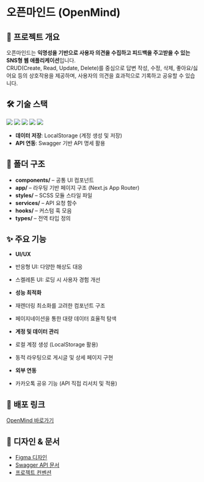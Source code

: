# 오픈마인드 (OpenMind)

## 📌 프로젝트 개요
오픈마인드는 **익명성을 기반으로 사용자 의견을 수집하고 피드백을 주고받을 수 있는 SNS형 웹 애플리케이션**입니다.  
CRUD(Create, Read, Update, Delete)를 중심으로 답변 작성, 수정, 삭제, 좋아요/싫어요 등의 상호작용을 제공하며, 사용자의 의견을 효과적으로 기록하고 공유할 수 있습니다.

## 🛠 기술 스택
<p align="left">
  <img src="https://img.shields.io/badge/HTML5-E34F26?style=flat&logo=html5&logoColor=white"/>
  <img src="https://img.shields.io/badge/Sass-CC6699?style=flat&logo=sass&logoColor=white"/>
  <img src="https://img.shields.io/badge/JavaScript-F7DF1E?style=flat&logo=javascript&logoColor=black"/>
  <img src="https://img.shields.io/badge/React-61DAFB?style=flat&logo=react&logoColor=black"/>
  <img src="https://img.shields.io/badge/Next.js-000000?style=flat&logo=nextdotjs&logoColor=white"/>
</p>

- **데이터 저장**: LocalStorage (계정 생성 및 저장)  
- **API 연동**: Swagger 기반 API 명세 활용  

## 📂 폴더 구조
- **components/** – 공통 UI 컴포넌트
- **app/** – 라우팅 기반 페이지 구조 (Next.js App Router)
- **styles/** – SCSS 모듈 스타일 파일
- **services/** – API 요청 함수
- **hooks/** – 커스텀 훅 모음
- **types/** – 전역 타입 정의

## ✨ 주요 기능
- **UI/UX**
 - 반응형 UI: 다양한 해상도 대응  
 - 스켈레톤 UI: 로딩 시 사용자 경험 개선  

- **성능 최적화**
 - 재렌더링 최소화를 고려한 컴포넌트 구조  
 - 페이지네이션을 통한 대량 데이터 효율적 탐색  

- **계정 및 데이터 관리**
 - 로컬 계정 생성 (LocalStorage 활용)  
 - 동적 라우팅으로 게시글 및 상세 페이지 구현  

- **외부 연동**
 - 카카오톡 공유 기능 (API 직접 리서치 및 적용)  

## 🚀 배포 링크
[OpenMind 바로가기](https://openmind-kimgayeongs-projects.vercel.app/)

## 🎨 디자인 & 문서
- [Figma 디자인](https://www.figma.com/design/sy1OrnQQF3y7E78ioeGsaM/OPENMIND?node-id=0-1&p=f&t=AF6lCOdT1lmZIgxd-0)  
- [Swagger API 문서](https://openmind-api.vercel.app/docs/)  
- [프로젝트 컨벤션](https://chivalrous-barberry-9bb.notion.site/OpenMind-254a83bcc886808b878ef679236ee7c5?source=copy_link)
